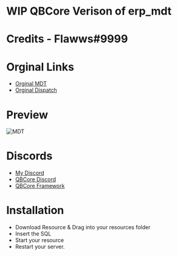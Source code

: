 # WIP QBCore Verison of erp_mdt
# Credits - Flawws#9999


# Orginal Links
- [Orginal MDT](https://github.com/FlawwsX/erp_mdt)
- [Orginal Dispatch](https://github.com/FlawwsX/erp_dispatch)
# Preview
![MDT](https://i.imgur.com/u19sECe.png)

# Discords
* [My Discord](https://discord.gg/MeBxzrGtyY)
* [QBCore Discord](discord.gg/qbcore)
* [QBCore Framework](https://github.com/qbcore-framework)


# Installation
- Download Resource & Drag into your resources folder
- Insert the SQL
- Start your resource
- Restart your server.
